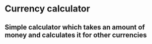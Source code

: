 # Currency calculator

## Simple calculator which takes an amount of money and calculates it for other currencies